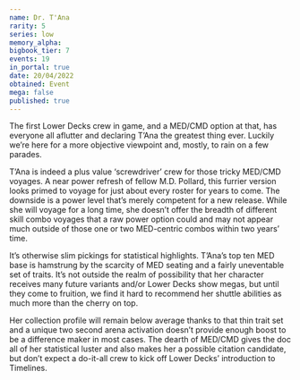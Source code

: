```yaml
---
name: Dr. T'Ana
rarity: 5
series: low
memory_alpha:
bigbook_tier: 7
events: 19
in_portal: true
date: 20/04/2022
obtained: Event
mega: false
published: true
---
```


The first Lower Decks crew in game, and a MED/CMD option at that, has everyone all aflutter and declaring T’Ana the greatest thing ever. Luckily we’re here for a more objective viewpoint and, mostly, to rain on a few parades.

T’Ana is indeed a plus value ‘screwdriver’ crew for those tricky MED/CMD voyages. A near power refresh of fellow M.D. Pollard, this furrier version looks primed to voyage for just about every roster for years to come. The downside is a power level that’s merely competent for a new release. While she will voyage for a long time, she doesn’t offer the breadth of different skill combo voyages that a raw power option could and may not appear much outside of those one or two MED-centric combos within two years’ time.

It’s otherwise slim pickings for statistical highlights. T’Ana’s top ten MED base is hamstrung by the scarcity of MED seating and a fairly uneventable set of traits. It’s not outside the realm of possibility that her character receives many future variants and/or Lower Decks show megas, but until they come to fruition, we find it hard to recommend her shuttle abilities as much more than the cherry on top.

Her collection profile will remain below average thanks to that thin trait set and a unique two second arena activation doesn’t provide enough boost to be a difference maker in most cases. The dearth of MED/CMD gives the doc all of her statistical luster and also makes her a possible citation candidate, but don’t expect a do-it-all crew to kick off Lower Decks’ introduction to Timelines.
